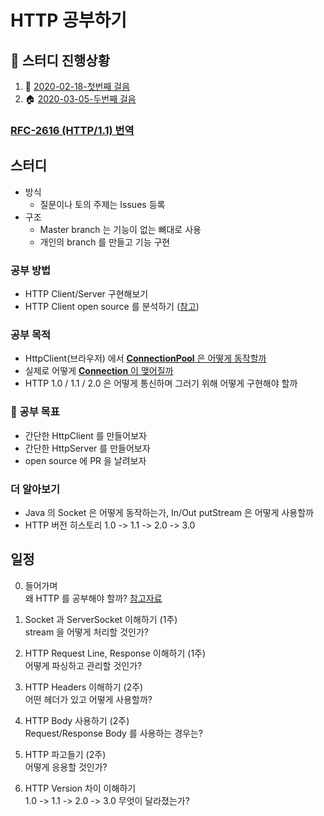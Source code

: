 # HTTP 공부하기

## :trolleybus: 스터디 진행상황
1. :checkered_flag: [2020-02-18-첫번째 걸음](/documents/steps/step1.md)
2. :house: [2020-03-05-두번째 걸음](/documents/steps/step2.md)

### [RFC-2616 (HTTP/1.1) 번역](https://github.com/Study-Java-Together/study-http/blob/master/rfc-2616-HTTP1.1/ko/context.md )

## 스터디

- 방식
  - 질문이나 토의 주제는 Issues 등록
- 구조
  - Master branch 는 기능이 없는 뼈대로 사용
  - 개인의 branch 를 만들고 기능 구현

### 공부 방법
- HTTP Client/Server 구현해보기
- HTTP Client open source 를 분석하기 ([참고](https://github.com/square/okhttp/))

### 공부 목적
- HttpClient(브라우저) 에서 [**ConnectionPool** 은 어떻게 동작할까](/documents/connection_pool.md)
- 실제로 어떻게 [**Connection** 이 맺어질까](/documents/connection.md)
- HTTP 1.0 / 1.1 / 2.0 은 어떻게 통신하며 그러기 위해 어떻게 구현해야 할까 

### :dart: 공부 목표
- 간단한 HttpClient 를 만들어보자
- 간단한 HttpServer 를 만들어보자
- open source 에 PR 을 날려보자

### 더 알아보기
- Java 의 Socket 은 어떻게 동작하는가, In/Out putStream 은 어떻게 사용할까
- HTTP 버전 히스토리 1.0 -> 1.1 -> 2.0 -> 3.0

## 일정

0. 들어가며
<br> 왜 HTTP 를 공부해야 할까? [참고자료](https://www.slideshare.net/deview/d2-campus-http)

1. Socket 과 ServerSocket 이해하기 (1주)
<br>stream 을 어떻게 처리할 것인가?

2. HTTP Request Line, Response 이해하기 (1주)
<br>어떻게 파싱하고 관리할 것인가?

3. HTTP Headers 이해하기 (2주)
<br>어떤 헤더가 있고 어떻게 사용할까?

4. HTTP Body 사용하기 (2주)
<br>Request/Response Body 를 사용하는 경우는?

5. HTTP 파고들기 (2주)
<br>어떻게 응용할 것인가?

6. HTTP Version 차이 이해하기
<br>1.0 -> 1.1 -> 2.0 -> 3.0 무엇이 달라졌는가?
